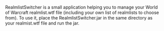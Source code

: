 RealmlistSwitcher is a small application helping you to manage your World of Warcraft realmlist.wtf file (including your own list of realmlists to choose from).
To use it, place the RealmlistSwitcher.jar in the same directory as your realmist.wtf file and run the jar.

